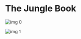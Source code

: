 # The Jungle Book

![img 0](https://i.imgur.com/aQ3qBrI.jpg)

![img 1](https://i.imgur.com/bhx44Pt.png)

